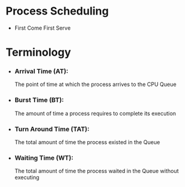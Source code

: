# Process Scheduling
- First Come First Serve
  

# Terminology

- ### Arrival Time (AT):
    The point of time at which the process arrives to the CPU Queue
- ### Burst Time (BT): 
    The amount of time a process requires to complete its execution
- ### Turn Around Time (TAT): 
    The total amount of time the process existed in the Queue
- ### Waiting Time (WT): 
    The total amount of time the process waited in the Queue without executing